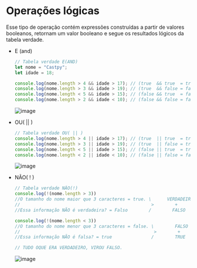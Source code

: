 # Operações lógicas

Esse tipo de operação contém expressões construídas a partir de valores booleanos, retornam um valor booleano e segue os resultados lógicos da tabela verdade.

- E (and)
    
    ```jsx
    // Tabela verdade E(AND)
    let nome = "Castpy";
    let idade = 18;
    
    console.log(nome.length > 4 && idade > 17); // (true  && true  = true)
    console.log(nome.length > 3 && idade > 19); // (true  && false = false)
    console.log(nome.length < 5 && idade > 15); // (false && true  = false)
    console.log(nome.length > 2 && idade < 10); // (false && false = false)
    ```
    
    ![image](https://user-images.githubusercontent.com/61066188/211378197-d15dcc88-9068-4923-bf99-3d60f152e1f0.png)

    
- OU( || )
    
    ```jsx
    // Tabela verdade OU( || )
    console.log(nome.length > 4 || idade > 17); // (true  || true  = true)
    console.log(nome.length > 3 || idade > 19); // (true  || false = true)
    console.log(nome.length < 5 || idade > 15); // (false || true  = true)
    console.log(nome.length < 2 || idade < 10); // (false || false = false)
    ```

    ![image](https://user-images.githubusercontent.com/61066188/211378239-0ec10ee0-9ac4-42b9-8ff1-d2d9073a868d.png)

    
- NÃO( ! )
    
    ```jsx
    // Tabela verdade NÃO(!)
    console.log(!(nome.length > 3)) 
    //O tamanho do nome maior que 3 caracteres = true. \      VERDADEIRO  \
    //                                                  >        +         >  = FALSO
    //Essa informação NÃO é verdadeira? = Falso        /        FALSO     /

    console.log(!(nome.length < 3)) 
    //O tamanho do nome menor que 3 caracteres = false. \        FALSO     \
    //                                                   >        +         >  = VERDADEIRO
    //Essa informação NÃO é falsa? = true               /        TRUE      /

    // TUDO OQUE ERA VERDADEIRO, VIROU FALSO.
    ```

    ![image](https://user-images.githubusercontent.com/61066188/211378533-7d6ad01c-1021-4b5c-8b82-9e2f3c0e81e7.png)
